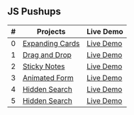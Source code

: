 <h2> JS Pushups </h2>

| #   | Projects                                                                                    | Live Demo                                                                  |
| --- | ------------------------------------------------------------------------------------------- | -------------------------------------------------------------------------- |
| 0   | [Expanding Cards](https://github.com/KristinaChausheva/jsPushUps/tree/main/expanding-cards) | [Live Demo](https://kristinachausheva.github.io/jsPushUps/expanding-cards) |
| 1   | [Drag and Drop](https://github.com/KristinaChausheva/jsPushUps/tree/main/dragAndDrop)       | [Live Demo](https://kristinachausheva.github.io/jsPushUps/dragAndDrop)     |
| 2   | [Sticky Notes](https://github.com/KristinaChausheva/jsPushUps/tree/main/sticky-notes)       | [Live Demo](https://kristinachausheva.github.io/jsPushUps/sticky-notes)    |
| 3   | [Animated Form](https://github.com/KristinaChausheva/jsPushUps/tree/main/animated-form)     | [Live Demo](https://kristinachausheva.github.io/jsPushUps/animated-form)   |
| 4   | [Hidden Search](https://github.com/KristinaChausheva/jsPushUps/tree/main/hidden-search)     | [Live Demo](https://kristinachausheva.github.io/jsPushUps/hidden-search)   |
| 5   | [Hidden Search](https://github.com/KristinaChausheva/jsPushUps/tree/main/FAQ)               | [Live Demo](https://kristinachausheva.github.io/jsPushUps/FAQ)             |
